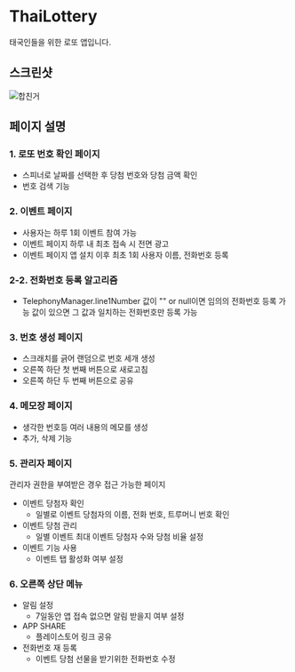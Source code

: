 # ThaiLottery
태국인들을 위한 로또 앱입니다.

## 스크린샷
![합친거](https://user-images.githubusercontent.com/48876807/91184222-58561a00-e727-11ea-8be2-0e7785bf5fd2.png)



## 페이지 설명
### 1. 로또 번호 확인 페이지
  + 스피너로 날짜를 선택한 후 당첨 번호와 당첨 금액 확인
  + 번호 검색 기능

### 2. 이벤트 페이지
  + 사용자는 하루 1회 이벤트 참여 가능
  + 이벤트 페이지 하루 내 최초 접속 시 전면 광고
  + 이벤트 페이지 앱 설치 이후 최초 1회 사용자 이름, 전화번호 등록

### 2-2. 전화번호 등록 알고리즘
  + TelephonyManager.line1Number 값이
  "" or null이면 임의의 전화번호 등록 가능
  값이 있으면 그 값과 일치하는 전화번호만 등록 가능
  
### 3. 번호 생성 페이지
  + 스크래치를 긁어 랜덤으로 번호 세개 생성
  + 오른쪽 하단 첫 번째 버튼으로 새로고침
  + 오른쪽 하단 두 번째 버튼으로 공유
  
### 4. 메모장 페이지
  + 생각한 번호등 여러 내용의 메모를 생성
  + 추가, 삭제 기능
  
### 5. 관리자 페이지
관리자 권한을 부여받은 경우 접근 가능한 페이지
   + 이벤트 당첨자 확인
      + 일별로 이벤트 당첨자의 이름, 전화 번호, 트루머니 번호 확인
   + 이벤트 당첨 관리
      + 일별 이벤트 최대 이벤트 당첨자 수와 당첨 비율 설정
   + 이벤트 기능 사용
      + 이벤트 탭 활성화 여부 설정
    
### 6. 오른쪽 상단 메뉴
  + 알림 설정
      + 7일동안 앱 접속 없으면 알림 받을지 여부 설정
  + APP SHARE
      + 플레이스토어 링크 공유
  + 전화번호 재 등록
      + 이벤트 당첨 선물을 받기위한 전화번호 수정
    
  
  

